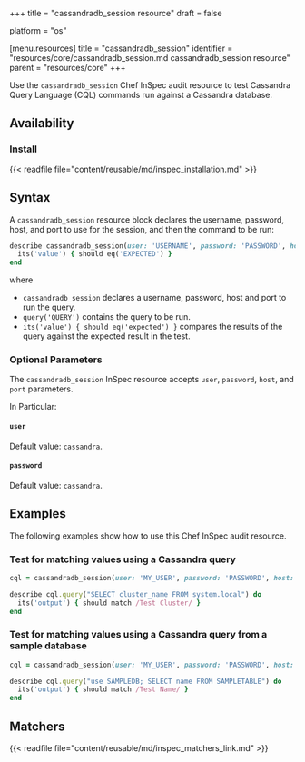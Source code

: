 +++
title = "cassandradb_session resource"
draft = false

platform = "os"

[menu.resources]
    title = "cassandradb_session"
    identifier = "resources/core/cassandradb_session.md cassandradb_session resource"
    parent = "resources/core"
+++

Use the `cassandradb_session` Chef InSpec audit resource to test Cassandra Query Language (CQL) commands run against a Cassandra database.

## Availability

### Install

{{< readfile file="content/reusable/md/inspec_installation.md" >}}

## Syntax

A `cassandradb_session` resource block declares the username, password, host, and port to use for the session, and then the command to be run:

```ruby
describe cassandradb_session(user: 'USERNAME', password: 'PASSWORD', host: 'localhost', port: 9042).query('QUERY') do
  its('value') { should eq('EXPECTED') }
end
```

where

- `cassandradb_session` declares a username, password, host and port to run the query.
- `query('QUERY')` contains the query to be run.
- `its('value') { should eq('expected') }` compares the results of the query against the expected result in the test.

### Optional Parameters

The `cassandradb_session` InSpec resource accepts `user`, `password`, `host`, and `port` parameters.

In Particular:

#### `user`

Default value: `cassandra`.

#### `password`

Default value: `cassandra`.

## Examples

The following examples show how to use this Chef InSpec audit resource.

### Test for matching values using a Cassandra query

```ruby
cql = cassandradb_session(user: 'MY_USER', password: 'PASSWORD', host: 'localhost', port: 9042)

describe cql.query("SELECT cluster_name FROM system.local") do
  its('output') { should match /Test Cluster/ }
end
```

### Test for matching values using a Cassandra query from a sample database

```ruby
cql = cassandradb_session(user: 'MY_USER', password: 'PASSWORD', host: 'localhost', port: 9042)

describe cql.query("use SAMPLEDB; SELECT name FROM SAMPLETABLE") do
  its('output') { should match /Test Name/ }
end
```

## Matchers

{{< readfile file="content/reusable/md/inspec_matchers_link.md" >}}
